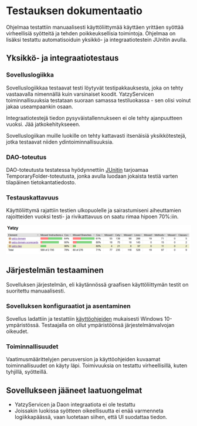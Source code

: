 # Testauksen dokumentaatio

Ohjelmaa testattiin manuaalisesti käyttöliittymää käyttäen yrittäen syöttää virheellisiä syötteitä ja tehden poikkeuksellisia toimintoja. Ohjelmaa on lisäksi testattu automatisoiduin yksikkö- ja integraatiotestein JUnitin avulla.

## Yksikkö- ja integraatiotestaus

### Sovelluslogiikka

Sovelluslogiikkaa testaavat testi löytyvät testipakkauksesta, joka on tehty vastaavalla nimennällä kuin varsinaiset koodit. YatzyServicen toiminnallisuuksia testataan suoraan samassa testiluokassa - sen olisi voinut jakaa useampaankin osaan. 

Integraatiotestejä tiedon pysyväistallennukseen ei ole tehty ajanpuutteen vuoksi. Jää jatkokehitykseeen.

Sovelluslogiikan muille luokille on tehty kattavasti itsenäisiä yksikkötestejä, jotka testaavat niiden ydintoiminnallisuuksia.

### DAO-toteutus

DAO-toteutusta testatessa hyödynnettiin [JUnitin](https://junit.org/junit4/javadoc/latest/org/junit/rules/TemporaryFolder.html) tarjoamaa TemporaryFolder-toteutusta, jonka avulla luodaan jokaista testiä varten tilapäinen tietokantatiedosto.

### Testauskattavuus

Käyttöliittymä rajattiin testien ulkopuolelle ja sairastumiseni aiheuttamien rajoitteiden vuoksi testi- ja rivikattavuus on saatu rimaa hipoen 70%:iin.

![Testi- ja rivikatttavuus](https://github.com/Riku-Laine/ot-harjoitustyo/blob/master/Yatzy/dokumentointi/kuvat/testikattavuus.PNG)


## Järjestelmän testaaminen

Sovelluksen järjestelmän, eli käytännössä graafisen käyttöliittymän testit on suoritettu manuaalisesti.

### Sovelluksen konfiguraatiot ja asentaminen

Sovellus ladattiin ja testattiin [käyttöohjeiden](https://github.com/Riku-Laine/ot-harjoitustyo/blob/master/Yatzy/dokumentointi/kayttoohje.md) mukaisesti Windows 10-ympäristössä. Testaajalla on ollut ympäristöönsä järjestelmänvalvojan oikeudet.

### Toiminnallisuudet

Vaatimusmäärittelyjen perusversion ja käyttöohjeiden kuvaamat toiminnallisuudet on käyty läpi. Toimivuuksia on testattu virheellisillä, kuten tyhjillä, syötteillä.

## Sovellukseen jääneet laatuongelmat

* YatzyServicen ja Daon integraatiota ei ole testattu
* Joissakin luokissa syötteen oikeellisuutta ei enää varmenneta logiikkapäässä, vaan luotetaan siihen, että UI suodattaa tiedon.

